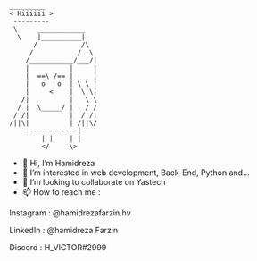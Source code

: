 ```shell
_________
< Hiiiiii >
 ---------
 \     ____________ 
  \    |__________|
      /           /\
     /           /  \
    /___________/___/|
    |          |     |
    |  ==\ /== |     |
    |   o   o  | \ \ |
    |     <    |  \ \|
   /|          |   \ \
  / |  \_____/ |   / /
 / /|          |  / /|
/||\|          | /||\/
    -------------|   
        | |    | | 
        </     \>
```
- 👋 Hi, I’m Hamidreza
- 👀 I’m interested in web development, Back-End, Python and...
- 💞️ I’m looking to collaborate on Yastech
- 📫 How to reach me :

Instagram : @hamidrezafarzin.hv

LinkedIn : @hamidreza Farzin

Discord : H_VICTOR#2999

<!---
H-VICTOOR/H-VICTOOR is a ✨ special ✨ repository because its `README.md` (this file) appears on your GitHub profile.
You can click the Preview link to take a look at your changes.
--->
